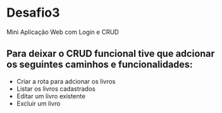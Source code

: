 # Desafio3
Mini Aplicação Web com Login e CRUD

## Para deixar o CRUD funcional tive que adcionar os seguintes caminhos e funcionalidades:
- Criar a rota para adcionar os livros
- Listar os livros cadastrados
- Editar um livro existente
- Excluir um livro
